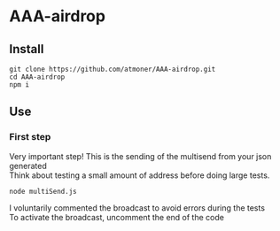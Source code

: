 # AAA-airdrop

## Install
```
git clone https://github.com/atmoner/AAA-airdrop.git
cd AAA-airdrop
npm i
```

## Use
### First step
Very important step!
This is the sending of the multisend from your json generated  
Think about testing a small amount of address before doing large tests.

```
node multiSend.js
```

I voluntarily commented the broadcast to avoid errors during the tests  
To activate the broadcast, uncomment the end of the code
